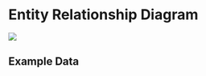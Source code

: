 # Entity Relationship Diagram

[![](https://mermaid.ink/img/pako:eNqdVMGO2jAQ_ZWRpUqtBIiUEpLctqWt2Kq7qNBLlYtJZheriR3Zprts4N93bBICiKpSc4qf583Mm3lyzTKVI0sY6qngj5qXqUzlT4Madrt-X9Vwr3M6JFAVPENzuKtTCfS539kUhLQw_9ZBkpcIxmohH9-G_SB8Byn7iPYJUUIIXOYQhJCtueaZRW1SdqDOuTFPSuctNeoH0Sk1OlCjK9SZuclLIWGlVIFcEumz5KsCDdxk1LQBq2DB6fwDK6Wto-2dzoM2J3RX-wDSmSlpuZCmuW2k-v8rWhvoSwP5IheYpy6V5YWHU7bYlKAewEOflLHuwIsCSL_KBLeYH3pBaYUVaI7tenSnqNsdzCyWp82e3i3WoqpohMtthZcxddfov-XM5B9qQuntpcyTAlcmMCUNDmySUKdL_tyID984uQ6ba5Fhu8FuGGczOsb12jQ974K2AXCU43xcSN0VvdDnoLsTa46Hzl13CkqlEeyafDMeXjHXFE2mRWWFkh31GvecDNCV9RLOJzIXmd0Q93b-1clFLXghXmj1ZOPbxf1dW53m6Zx8xdqCsjhjr0iRKvLOJSfLqf-6r3Yq_zORNl27r6Yw67ESdclFTu-Jr5wyu8aSlpzQb871b98kxfGNVYutzFhi9QZ7bFPl5JnmBWLJAy8MoRWXv5TqzpgLMuP3w4Pl3y0fw5KaPbMkiKLBKI7GkygIR5NgMgp7bMuSKB4E8XDyfjiO4-H4Qxjve-zFZx0OxvtXtwykUg?type=png)](https://mermaid.live/edit#pako:eNqdVMGO2jAQ_ZWRpUqtBIiUEpLctqWt2Kq7qNBLlYtJZheriR3Zprts4N93bBICiKpSc4qf583Mm3lyzTKVI0sY6qngj5qXqUzlT4Madrt-X9Vwr3M6JFAVPENzuKtTCfS539kUhLQw_9ZBkpcIxmohH9-G_SB8Byn7iPYJUUIIXOYQhJCtueaZRW1SdqDOuTFPSuctNeoH0Sk1OlCjK9SZuclLIWGlVIFcEumz5KsCDdxk1LQBq2DB6fwDK6Wto-2dzoM2J3RX-wDSmSlpuZCmuW2k-v8rWhvoSwP5IheYpy6V5YWHU7bYlKAewEOflLHuwIsCSL_KBLeYH3pBaYUVaI7tenSnqNsdzCyWp82e3i3WoqpohMtthZcxddfov-XM5B9qQuntpcyTAlcmMCUNDmySUKdL_tyID984uQ6ba5Fhu8FuGGczOsb12jQ974K2AXCU43xcSN0VvdDnoLsTa46Hzl13CkqlEeyafDMeXjHXFE2mRWWFkh31GvecDNCV9RLOJzIXmd0Q93b-1clFLXghXmj1ZOPbxf1dW53m6Zx8xdqCsjhjr0iRKvLOJSfLqf-6r3Yq_zORNl27r6Yw67ESdclFTu-Jr5wyu8aSlpzQb871b98kxfGNVYutzFhi9QZ7bFPl5JnmBWLJAy8MoRWXv5TqzpgLMuP3w4Pl3y0fw5KaPbMkiKLBKI7GkygIR5NgMgp7bMuSKB4E8XDyfjiO4-H4Qxjve-zFZx0OxvtXtwykUg)

## Example Data
